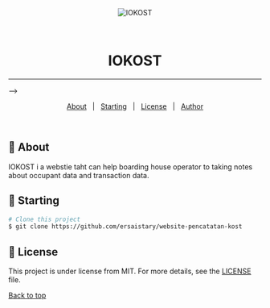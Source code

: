 <div align="center" id="top"> 
  <img src="./picture/IOKOST.png" alt="IOKOST" />

  &#xa0;
</div>

<h1 align="center">IOKOST</h1>

<hr> -->

<p align="center">
  <a href="#dart-about">About</a> &#xa0; | &#xa0;
  <a href="#checkered_flag-starting">Starting</a> &#xa0; | &#xa0;
  <a href="#memo-license">License</a> &#xa0; | &#xa0;
  <a href="https://github.com/ersaistary" target="_blank">Author</a>
</p>

<br>

## :dart: About ##

IOKOST i a webstie taht can help boarding house operator to taking notes about occupant data and transaction data.

## :checkered_flag: Starting ##

```bash
# Clone this project
$ git clone https://github.com/ersaistary/website-pencatatan-kost
```

## :memo: License ##

This project is under license from MIT. For more details, see the [LICENSE](LICENSE.md) file.
&#xa0;

<a href="#top">Back to top</a>
